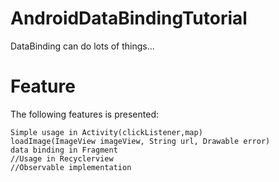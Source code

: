 # AndroidDataBindingTutorial
DataBinding can do lots of things...

# Feature
The following features is presented:
```
Simple usage in Activity(clickListener,map)
loadImage(ImageView imageView, String url, Drawable error)
data binding in Fragment
//Usage in Recyclerview
//Observable implementation

```
